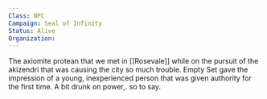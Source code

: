 ```yaml
---
Class: NPC
Campaign: Seal of Infinity
Status: Alive
Organization:
---
```

The axiomite protean that we met in [[Rosevale]] while on the pursuit of the akizendri that was causing the city so much trouble. Empty Set gave the impression of a young, inexperienced person that was given authority for the first time. A bit drunk on power,. so to say.